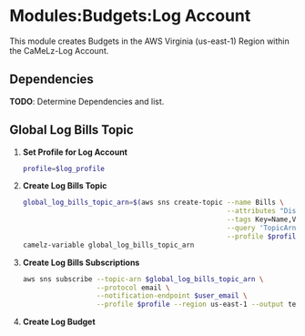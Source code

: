 # Modules:Budgets:Log Account

This module creates Budgets in the AWS Virginia (us-east-1) Region within the
CaMeLz-Log Account.

## Dependencies

**TODO**: Determine Dependencies and list.

## Global Log Bills Topic

1. **Set Profile for Log Account**

    ```bash
    profile=$log_profile
    ```

1. **Create Log Bills Topic**

    ```bash
    global_log_bills_topic_arn=$(aws sns create-topic --name Bills \
                                                      --attributes "DisplayName=CMLL Bills" \
                                                      --tags Key=Name,Value=Log-Bills-Topic Key=Company,Value=CaMeLz Key=Environment,Value=Log \
                                                      --query 'TopicArn' \
                                                      --profile $profile --region us-east-1 --output text)
    camelz-variable global_log_bills_topic_arn
    ```

1. **Create Log Bills Subscriptions**

    ```bash
    aws sns subscribe --topic-arn $global_log_bills_topic_arn \
                      --protocol email \
                      --notification-endpoint $user_email \
                      --profile $profile --region us-east-1 --output text
    ```

1. **Create Log Budget**
